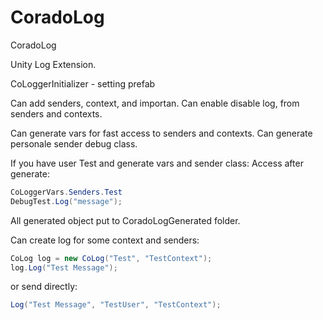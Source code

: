 # CoradoLog
CoradoLog

Unity Log Extension.

CoLoggerInitializer - setting prefab

Can add senders, context, and importan.
Can enable disable log, from senders and contexts.

Can generate vars for fast access to senders and contexts.
Can generate personale sender debug class.

If you have user Test and generate vars and sender class:
Access after generate:

```csharp
CoLoggerVars.Senders.Test
DebugTest.Log("message");
```

All generated object put to CoradoLogGenerated folder.

Can create log for some context and senders:

```csharp
CoLog log = new CoLog("Test", "TestContext");
log.Log("Test Message");
```
or send directly:

```csharp
Log("Test Message", "TestUser", "TestContext");
```

